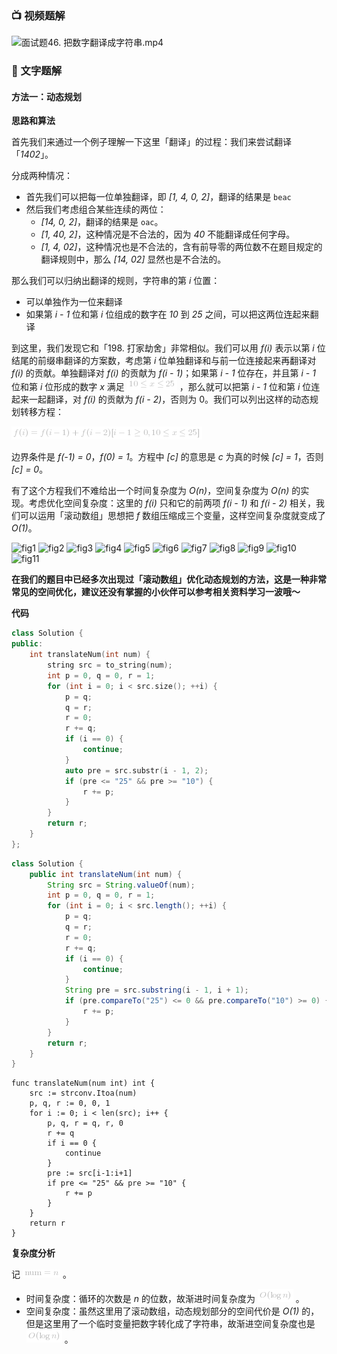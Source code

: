 ### 📺 视频题解  
![面试题46. 把数字翻译成字符串.mp4](13b23947-974f-4e3d-9a28-014a9fbf2c59)

### 📖 文字题解
#### 方法一：动态规划

**思路和算法**

首先我们来通过一个例子理解一下这里「翻译」的过程：我们来尝试翻译「*1402*」。

分成两种情况：

+ 首先我们可以把每一位单独翻译，即 *[1, 4, 0, 2]*，翻译的结果是 `beac`
+ 然后我们考虑组合某些连续的两位：
  + *[14, 0, 2]*，翻译的结果是 `oac`。
  + *[1, 40, 2]*，这种情况是不合法的，因为 *40* 不能翻译成任何字母。
  + *[1, 4, 02]*，这种情况也是不合法的，含有前导零的两位数不在题目规定的翻译规则中，那么 *[14, 02]* 显然也是不合法的。

那么我们可以归纳出翻译的规则，字符串的第 *i* 位置：

+ 可以单独作为一位来翻译
+ 如果第 *i - 1* 位和第 *i* 位组成的数字在 *10* 到 *25* 之间，可以把这两位连起来翻译

到这里，我们发现它和「198. 打家劫舍」非常相似。我们可以用 *f(i)* 表示以第 *i* 位结尾的前缀串翻译的方案数，考虑第 *i* 位单独翻译和与前一位连接起来再翻译对 *f(i)* 的贡献。单独翻译对 *f(i)* 的贡献为 *f(i - 1)*；如果第 *i - 1* 位存在，并且第 *i - 1* 位和第 *i* 位形成的数字 *x* 满足 ![10\leqx\leq25 ](./p__10_leq_x_leq_25_.png) ，那么就可以把第 *i - 1* 位和第 *i* 位连起来一起翻译，对 *f(i)* 的贡献为 *f(i - 2)*，否则为 0。我们可以列出这样的动态规划转移方程：

![f(i)=f(i-1)+f(i-2)\[i-1\geq0,10\leqx\leq25\] ](./p___f_i__=_f_i_-_1__+_f_i_-_2__i_-_1_geq_0,_10_leq_x_leq_25___.png) 

边界条件是 *f(-1) = 0*，*f(0) = 1*。方程中 *[c]* 的意思是 *c* 为真的时候 *[c] = 1*，否则 *[c] = 0*。

有了这个方程我们不难给出一个时间复杂度为 *O(n)*，空间复杂度为 *O(n)* 的实现。考虑优化空间复杂度：这里的 *f(i)* 只和它的前两项 *f(i - 1)* 和 *f(i - 2)* 相关，我们可以运用「滚动数组」思想把 *f* 数组压缩成三个变量，这样空间复杂度就变成了 *O(1)*。

 ![fig1](https://assets.leetcode-cn.com/solution-static/jianzhi_46/1.PNG) ![fig2](https://assets.leetcode-cn.com/solution-static/jianzhi_46/2.PNG) ![fig3](https://assets.leetcode-cn.com/solution-static/jianzhi_46/3.PNG) ![fig4](https://assets.leetcode-cn.com/solution-static/jianzhi_46/4.PNG) ![fig5](https://assets.leetcode-cn.com/solution-static/jianzhi_46/5.PNG) ![fig6](https://assets.leetcode-cn.com/solution-static/jianzhi_46/6.PNG) ![fig7](https://assets.leetcode-cn.com/solution-static/jianzhi_46/7.PNG) ![fig8](https://assets.leetcode-cn.com/solution-static/jianzhi_46/8.PNG) ![fig9](https://assets.leetcode-cn.com/solution-static/jianzhi_46/9.PNG) ![fig10](https://assets.leetcode-cn.com/solution-static/jianzhi_46/10.PNG) ![fig11](https://assets.leetcode-cn.com/solution-static/jianzhi_46/11.PNG) 

**在我们的题目中已经多次出现过「滚动数组」优化动态规划的方法，这是一种非常常见的空间优化，建议还没有掌握的小伙伴可以参考相关资料学习一波哦～**

**代码**

```cpp [sol1-C++]
class Solution {
public:
    int translateNum(int num) {
        string src = to_string(num);
        int p = 0, q = 0, r = 1;
        for (int i = 0; i < src.size(); ++i) {
            p = q; 
            q = r; 
            r = 0;
            r += q;
            if (i == 0) {
                continue;
            }
            auto pre = src.substr(i - 1, 2);
            if (pre <= "25" && pre >= "10") {
                r += p;
            }
        }
        return r;
    }
};
```

```Java [sol1-Java]
class Solution {
    public int translateNum(int num) {
        String src = String.valueOf(num);
        int p = 0, q = 0, r = 1;
        for (int i = 0; i < src.length(); ++i) {
            p = q; 
            q = r; 
            r = 0;
            r += q;
            if (i == 0) {
                continue;
            }
            String pre = src.substring(i - 1, i + 1);
            if (pre.compareTo("25") <= 0 && pre.compareTo("10") >= 0) {
                r += p;
            }
        }
        return r;
    }
}
```

```golang [sol1-Golang]
func translateNum(num int) int {
    src := strconv.Itoa(num)
    p, q, r := 0, 0, 1
    for i := 0; i < len(src); i++ {
        p, q, r = q, r, 0
        r += q
        if i == 0 {
            continue
        }
        pre := src[i-1:i+1]
        if pre <= "25" && pre >= "10" {
            r += p
        }
    }
    return r
}
```

**复杂度分析**

记 ![{\rmnum}=n ](./p__{rm_num}_=_n_.png) 。

+ 时间复杂度：循环的次数是 *n* 的位数，故渐进时间复杂度为 ![O(\logn) ](./p__O_log_n__.png) 。
+ 空间复杂度：虽然这里用了滚动数组，动态规划部分的空间代价是 *O(1)* 的，但是这里用了一个临时变量把数字转化成了字符串，故渐进空间复杂度也是 ![O(\logn) ](./p__O_log_n__.png) 。